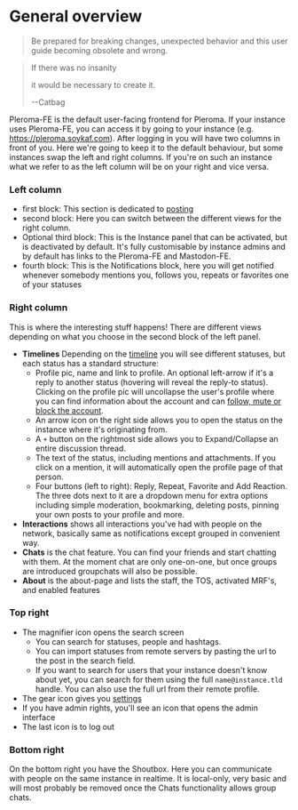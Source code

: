 # General overview

> Be prepared for breaking changes, unexpected behavior and this user guide becoming obsolete and wrong.

> If there was no insanity
>
> it would be necessary to create it.
>
> --Catbag

Pleroma-FE is the default user-facing frontend for Pleroma. If your instance uses Pleroma-FE, you can access it by going to your instance (e.g. <https://pleroma.soykaf.com>). After logging in you will have two columns in front of you. Here we're going to keep it to the default behaviour, but some instances swap the left and right columns. If you're on such an instance what we refer to as the left column will be on your right and vice versa.

### Left column

- first block: This section is dedicated to [posting](posting_reading_basic_functions.md)
- second block: Here you can switch between the different views for the right column.
- Optional third block: This is the Instance panel that can be activated, but is deactivated by default. It's fully customisable by instance admins and by default has links to the Pleroma-FE and Mastodon-FE.
- fourth block: This is the Notifications block, here you will get notified whenever somebody mentions you, follows you, repeats or favorites one of your statuses

### Right column
This is where the interesting stuff happens! There are different views depending on what you choose in the second block of the left panel.

- **Timelines** Depending on the [timeline](timelines.md) you will see different statuses, but each status has a standard structure:
    - Profile pic, name and link to profile. An optional left-arrow if it's a reply to another status (hovering will reveal the reply-to status). Clicking on the profile pic will uncollapse the user's profile where you can find information about the account and can [follow, mute or block the account](users_follow_mute_block.md).
    - An arrow icon on the right side allows you to open the status on the instance where it's originating from.
    - A `+` button on the rightmost side allows you to Expand/Collapse an entire discussion thread.
    - The text of the status, including mentions and attachments. If you click on a mention, it will automatically open the profile page of that person.
    - Four buttons (left to right): Reply, Repeat, Favorite and Add Reaction. The three dots next to it are a dropdown menu for extra options including simple moderation, bookmarking, deleting posts, pinning your own posts to your profile and more.
- **Interactions** shows all interactions you've had with people on the network, basically same as notifications except grouped in convenient way.
- **Chats** is the chat feature. You can find your friends and start chatting with them. At the moment chat are only one-on-one, but once groups are introduced groupchats will also be possible.
- **About** is the about-page and lists the staff, the TOS, activated MRF's, and enabled features

### Top right

- The magnifier icon opens the search screen
    - You can search for statuses, people and hashtags.
    - You can import statuses from remote servers by pasting the url to the post in the search field.
    - If you want to search for users that your instance doesn't know about yet, you can search for them using the full `name@instance.tld` handle. You can also use the full url from their remote profile.
- The gear icon gives you [settings](settings.md)
- If you have admin rights, you'll see an icon that opens the admin interface
- The last icon is to log out

### Bottom right
On the bottom right you have the Shoutbox. Here you can communicate with people on the same instance in realtime. It is local-only, very basic and will most probably be removed once the Chats functionality allows group chats.
